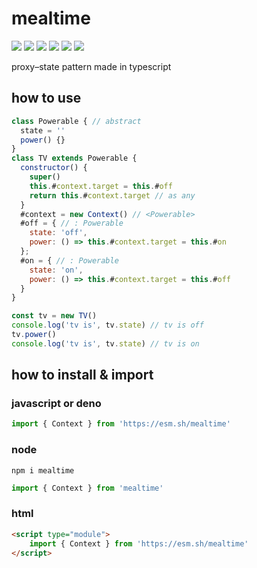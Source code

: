 # mealtime
[![](https://badgen.net/packagephobia/install/mealtime?icon=npm&label&color=black&scale=1.3)](https://www.npmjs.com/package/mealtime) [![](https://badgen.net/npm/types/tslib?icon=typescript&label&color=black&scale=1.3)](https://github.com/domrally/mealtime/blob/main/code/context.d.ts) [![](https://badgen.net/github/status/domrally/mealtime?icon=github&label&color=black&scale=1.3)](https://github.com/domrally/mealtime/actions) [![](https://badgen.net/badge/license/Fair?color=grey&scale=1.3)](https://github.com/domrally/mealtime/blob/main/LICENSE) [![](https://badgen.net/codeclimate/loc/domrally/mealtime?label=line count&color=grey&scale=1.3)](https://github.com/domrally/mealtime/blob/main/code/context.ts) [![](https://badgen.net/github/tag/domrally/mealtime?icon=git&label&color=grey&scale=1.3)](https://github.com/domrally/mealtime/releases)

proxy–state pattern made in typescript

## how to use
```js
class Powerable { // abstract
  state = ''
  power() {}
}
class TV extends Powerable {
  constructor() {
    super()
    this.#context.target = this.#off
    return this.#context.target // as any
  }
  #context = new Context() // <Powerable>
  #off = { // : Powerable
    state: 'off',
    power: () => this.#context.target = this.#on
  };
  #on = { // : Powerable
    state: 'on',
    power: () => this.#context.target = this.#off
  }
}

const tv = new TV()
console.log('tv is', tv.state) // tv is off
tv.power()
console.log('tv is', tv.state) // tv is on
```
## how to install & import
### javascript or deno
```js
import { Context } from 'https://esm.sh/mealtime'
```
### node
```
npm i mealtime
```
```js
import { Context } from 'mealtime'
```
### html
```html
<script type="module">
    import { Context } from 'https://esm.sh/mealtime'	
</script>
```
